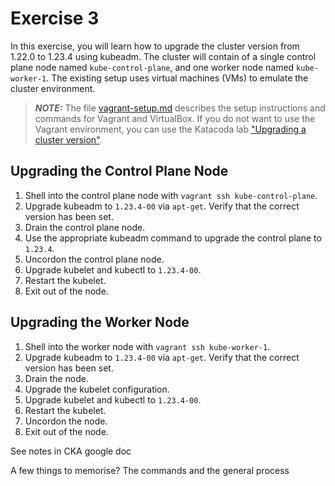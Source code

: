 # Exercise 3

In this exercise, you will learn how to upgrade the cluster version from 1.22.0 to 1.23.4 using kubeadm. The cluster will contain of a single control plane node named `kube-control-plane`, and one worker node named `kube-worker-1`. The existing setup uses virtual machines (VMs) to emulate the cluster environment.

> **_NOTE:_** The file [vagrant-setup.md](../common/vagrant-setup.md) describes the setup instructions and commands for Vagrant and VirtualBox. If you do not want to use the Vagrant environment, you can use the Katacoda lab ["Upgrading a cluster version"](https://learning.oreilly.com/scenarios/cka-prep-upgrading/9781492095514/).

## Upgrading the Control Plane Node

1. Shell into the control plane node with `vagrant ssh kube-control-plane`.
2. Upgrade kubeadm to `1.23.4-00` via `apt-get`. Verify that the correct version has been set.
3. Drain the control plane node.
4. Use the appropriate kubeadm command to upgrade the control plane to `1.23.4`.
5. Uncordon the control plane node.
6. Upgrade kubelet and kubectl to `1.23.4-00`.
7. Restart the kubelet.
8. Exit out of the node.

## Upgrading the Worker Node

1. Shell into the worker node with `vagrant ssh kube-worker-1`.
2. Upgrade kubeadm to `1.23.4-00` via `apt-get`. Verify that the correct version has been set.
3. Drain the node.
4. Upgrade the kubelet configuration.
5. Upgrade kubelet and kubectl to `1.23.4-00`.
6. Restart the kubelet.
7. Uncordon the node.
8. Exit out of the node.

See notes in CKA google doc

A few things to memorise? The commands and the general process